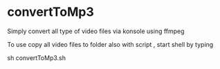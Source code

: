 # convertToMp3

Simply convert all type of video files via konsole using ffmpeg

To use copy all video files to folder also with script , start shell by typing
  
  sh convertToMp3.sh 
